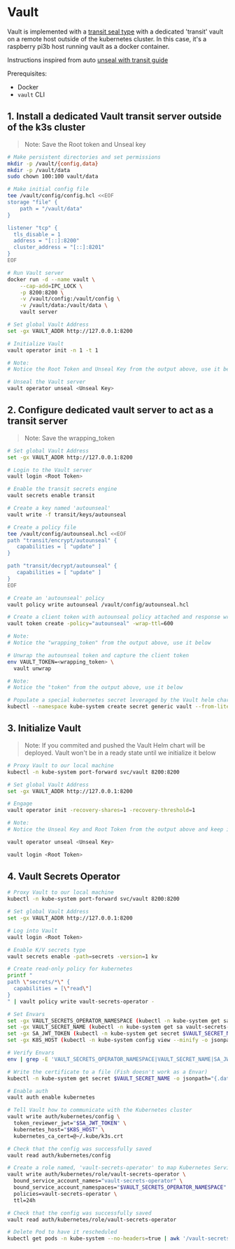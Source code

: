 # Vault

Vault is implemented with a [transit seal type](https://www.vaultproject.io/docs/configuration/seal/transit.html) with a dedicated 'transit' vault on a remote host outside of the kubernetes cluster. In this case, it's a raspberry pi3b host running vault as a docker container.

Instructions inspired from auto [unseal with transit guide](https://learn.hashicorp.com/vault/operations/autounseal-transit)

Prerequisites:

- Docker
- `vault` CLI

## 1. Install a dedicated Vault transit server outside of the k3s cluster

> Note: Save the Root token and Unseal key

```bash
# Make persistent directories and set permissions
mkdir -p /vault/{config,data}
mkdir -p /vault/data
sudo chown 100:100 vault/data

# Make initial config file
tee /vault/config/config.hcl <<EOF
storage "file" {
    path = "/vault/data"
}

listener "tcp" {
  tls_disable = 1
  address = "[::]:8200"
  cluster_address = "[::]:8201"
}
EOF

# Run Vault server
docker run -d --name vault \
    --cap-add=IPC_LOCK \
    -p 8200:8200 \
    -v /vault/config:/vault/config \
    -v /vault/data:/vault/data \
    vault server

# Set global Vault Address
set -gx VAULT_ADDR http://127.0.0.1:8200

# Initialize Vault
vault operator init -n 1 -t 1

# Note:
# Notice the Root Token and Unseal Key from the output above, use it below

# Unseal the Vault server
vault operator unseal <Unseal Key>
```

## 2. Configure dedicated vault server to act as a transit server

> Note: Save the wrapping_token

```bash
# Set global Vault Address
set -gx VAULT_ADDR http://127.0.0.1:8200

# Login to the Vault server
vault login <Root Token>

# Enable the transit secrets engine
vault secrets enable transit

# Create a key named 'autounseal'
vault write -f transit/keys/autounseal

# Create a policy file
tee /vault/config/autounseal.hcl <<EOF
path "transit/encrypt/autounseal" {
   capabilities = [ "update" ]
}

path "transit/decrypt/autounseal" {
   capabilities = [ "update" ]
}
EOF

# Create an 'autounseal' policy
vault policy write autounseal /vault/config/autounseal.hcl

# Create a client token with autounseal policy attached and response wrap it with TTL of 600 seconds.
vault token create -policy="autounseal" -wrap-ttl=600

# Note:
# Notice the "wrapping_token" from the output above, use it below

# Unwrap the autounseal token and capture the client token
env VAULT_TOKEN=<wrapping_token> \
  vault unwrap

# Note:
# Notice the "token" from the output above, use it below

# Populate a special kubernetes secret leveraged by the Vault helm chart to populate the $VAULT_TOKEN env variable.
kubectl --namespace kube-system create secret generic vault --from-literal=vault-unwrap-token="<token>"
```

## 3. Initialize Vault

> Note: If you commited and pushed the Vault Helm chart will be deployed.
> Vault won't be in a ready state until we initialize it below

```bash
# Proxy Vault to our local machine
kubectl -n kube-system port-forward svc/vault 8200:8200

# Set global Vault Address
set -gx VAULT_ADDR http://127.0.0.1:8200

# Engage
vault operator init -recovery-shares=1 -recovery-threshold=1

# Note:
# Notice the Unseal Key and Root Token from the output above and keep in a very safe place, use it below

vault operator unseal <Unseal Key>

vault login <Root Token>
```

## 4. Vault Secrets Operator

```bash
# Proxy Vault to our local machine
kubectl -n kube-system port-forward svc/vault 8200:8200

# Set global Vault Address
set -gx VAULT_ADDR http://127.0.0.1:8200

# Log into Vault
vault login <Root Token>

# Enable K/V secrets type
vault secrets enable -path=secrets -version=1 kv

# Create read-only policy for kubernetes
printf "
path \"secrets/*\" {
  capabilities = [\"read\"]
}
" | vault policy write vault-secrets-operator -

# Set Envars
set -gx VAULT_SECRETS_OPERATOR_NAMESPACE (kubectl -n kube-system get sa vault-secrets-operator -o jsonpath="{.metadata.namespace}"); \
set -gx VAULT_SECRET_NAME (kubectl -n kube-system get sa vault-secrets-operator -o jsonpath="{.secrets[*]['name']}"); \
set -gx SA_JWT_TOKEN (kubectl -n kube-system get secret $VAULT_SECRET_NAME -o jsonpath="{.data.token}" | base64 -d; echo); \
set -gx K8S_HOST (kubectl -n kube-system config view --minify -o jsonpath='{.clusters[0].cluster.server}')

# Verify Envars
env | grep -E 'VAULT_SECRETS_OPERATOR_NAMESPACE|VAULT_SECRET_NAME|SA_JWT_TOKEN|K8S_HOST'

# Write the certificate to a file (Fish doesn't work as a Envar)
kubectl -n kube-system get secret $VAULT_SECRET_NAME -o jsonpath="{.data['ca\.crt']}" | base64 -d > ~/.kube/k3s.crt

# Enable auth
vault auth enable kubernetes

# Tell Vault how to communicate with the Kubernetes cluster
vault write auth/kubernetes/config \
  token_reviewer_jwt="$SA_JWT_TOKEN" \
  kubernetes_host="$K8S_HOST" \
  kubernetes_ca_cert=@~/.kube/k3s.crt

# Check that the config was successfully saved
vault read auth/kubernetes/config

# Create a role named, 'vault-secrets-operator' to map Kubernetes Service Account to Vault policies and default token TTL
vault write auth/kubernetes/role/vault-secrets-operator \
  bound_service_account_names="vault-secrets-operator" \
  bound_service_account_namespaces="$VAULT_SECRETS_OPERATOR_NAMESPACE" \
  policies=vault-secrets-operator \
  ttl=24h

# Check that the config was successfully saved
vault read auth/kubernetes/role/vault-secrets-operator

# Delete Pod to have it rescheduled
kubectl get pods -n kube-system --no-headers=true | awk '/vault-secrets-operator/{print $1}'| xargs kubectl delete -n kube-system pod

```
